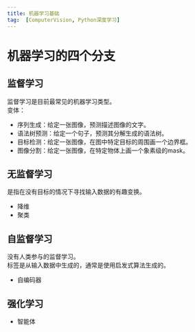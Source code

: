 ```yaml
---
title: 机器学习基础
tag:  [ComputerVision, Python深度学习]
---
```


# 机器学习的四个分支
## 监督学习
监督学习是目前最常见的机器学习类型。  
变体：
- 序列生成：给定一张图像，预测描述图像的文字。
- 语法树预测：给定一个句子，预测其分解生成的语法树。
- 目标检测：给定一张图像，在图中特定目标的周围画一个边界框。
- 图像分割：给定一张图像，在特定物体上画一个象素级的mask。

## 无监督学习
是指在没有目标的情况下寻找输入数据的有趣变换。
- 降维
- 聚类

## 自监督学习
没有人类参与的监督学习。  
标签是从输入数据中生成的，通常是使用启发式算法生成的。
- 自编码器

## 强化学习
- 智能体 